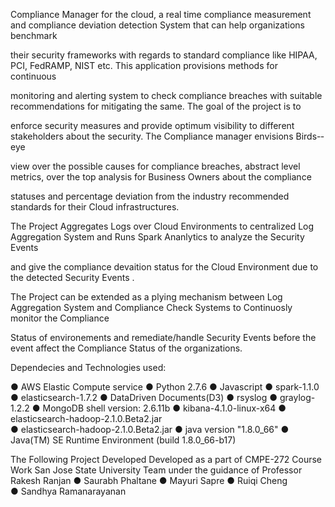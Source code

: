 Compliance Manager for the cloud, a real time compliance measurement and compliance deviation detection System that can help organizations benchmark 

their security frameworks with regards to standard compliance like HIPAA, PCI, FedRAMP, NIST etc. This application provisions methods for continuous 

monitoring and alerting system to check compliance breaches with suitable recommendations for mitigating the same. The goal of the project is to 

enforce security measures and provide optimum visibility to different stakeholders about the security. The Compliance manager envisions Birds-­eye 

view over the possible causes for compliance breaches, abstract level metrics, over the top analysis for Business Owners about the compliance 

statuses and percentage deviation from the industry recommended standards for their Cloud infrastructures.

The Project Aggregates Logs over Cloud Environments to centralized Log Aggregation System and Runs Spark Ananlytics to analyze the Security Events 

and give the compliance devaition status for the Cloud Environment due to the detected Security Events . 

The Project can be extended as a plying mechanism between Log Aggregation System and Compliance Check Systems to Continuosly monitor the Compliance 

Status of environements and remediate/handle Security Events before the event affect the Compliance Status of the organizations. 


Dependecies and Technologies used: 

● AWS Elastic Compute service
● Python 2.7.6
● Javascript
● spark-1.1.0
● elasticsearch-1.7.2
● Data­Driven Documents(D3)
● rsyslog
● graylog-1.2.2
● MongoDB shell version: 2.6.11b
● kibana-4.1.0-linux-x64
● elasticsearch-hadoop-2.1.0.Beta2.jar  
● elasticsearch-hadoop-2.1.0.Beta2.jar
● java version "1.8.0_66" 
● Java(TM) SE Runtime Environment (build 1.8.0_66-b17)


The Following Project Developed Developed as a part of CMPE-272 Course Work San Jose State University Team under the guidance of Professor Rakesh Ranjan 
● Saurabh Phaltane 
● Mayuri Sapre
● Ruiqi Cheng	
● Sandhya Ramanarayanan



   

